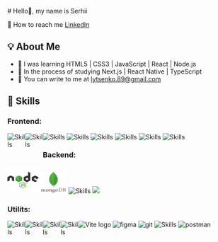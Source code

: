 <p align="left">#  Hello👋, my name is Serhii</p>
 
 📲 How to reach me [LinkedIn](www.linkedin.com/in/sergey-lutsenko)

## 💡 About Me

- 📝 I was learning HTML5 | CSS3 | JavaScript | React | Node.js
- 📑 In the process of studying Next.js | React Native | TypeScript
- 📩 You can write to me at lytsenko.89@gmail.com


## 🔨 Skills

### **Frontend**:

<p align="left"><img src="https://cdn.jsdelivr.net/gh/devicons/devicon/icons/react/react-original.svg" alt="Skills" width="40" height="40"/>  
<img src="https://cdn.jsdelivr.net/gh/devicons/devicon/icons/redux/redux-original.svg" alt="Skills" width="40" height="40"/> 
<img src="https://cdn.jsdelivr.net/gh/devicons/devicon/icons/html5/html5-original.svg" alt="Skills" width="40" height="40"/>  
<img src="https://cdn.jsdelivr.net/gh/devicons/devicon/icons/css3/css3-original.svg" alt="Skills" width="40" height="40"/>  
<img src="https://cdn.jsdelivr.net/gh/devicons/devicon/icons/javascript/javascript-original.svg" alt="Skills" width="40" height="40"/>  
<img src="https://www.vectorlogo.zone/logos/tailwindcss/tailwindcss-icon.svg" alt="Skills" width="40" height="40"/>
<img src="https://cdn.jsdelivr.net/gh/devicons/devicon/icons/typescript/typescript-original.svg" alt="Skills" align="left" width="40" height="40"/>
<img src="https://cdn.jsdelivr.net/gh/devicons/devicon/icons/webpack/webpack-original.svg" alt="Skills" align="left" width="40" height="40"/></p>

### **Backend**:

<p align="left"><img src="https://raw.githubusercontent.com/devicons/devicon/master/icons/nodejs/nodejs-original-wordmark.svg" alt="nodejs" width="70" height="60"/>
<img src="https://raw.githubusercontent.com/devicons/devicon/master/icons/mongodb/mongodb-original-wordmark.svg" alt="mongodb" width="60" height="50"/>
  <img src="https://cdn.jsdelivr.net/gh/devicons/devicon/icons/firebase/firebase-plain.svg" alt="Skills"  width="40" height="60"/>
<img src="https://raw.githubusercontent.com/swagger-api/swagger.io/wordpress/images/assets/SW-logo-clr.png" height="50">

 

### **Utilits**:

<p align="left" ><img width="40" src="https://vitejs.dev/logo.svg" alt="Vite logo">
<img src="https://www.vectorlogo.zone/logos/figma/figma-icon.svg" alt="figma"  width="40" height="40"/>
<img src="https://www.vectorlogo.zone/logos/git-scm/git-scm-icon.svg" alt="git"  width="40" height="40"/>
  <img src="https://cdn.jsdelivr.net/gh/devicons/devicon/icons/github/github-original.svg" alt="Skills" width="40" height="40"/>
<img src="https://www.vectorlogo.zone/logos/getpostman/getpostman-icon.svg"  alt="postman" width="40" height="40"/>
<img src="https://cdn.jsdelivr.net/gh/devicons/devicon/icons/vscode/vscode-original.svg" alt="Skills" align="left" width="40" height="40"/>  
<img src="https://cdn.jsdelivr.net/gh/devicons/devicon/icons/trello/trello-plain.svg" alt="Skills" align="left" width="40" height="40"/>
<img src="https://cdn.jsdelivr.net/gh/devicons/devicon/icons/canva/canva-original.svg" alt="Skills" align="left" width="40" height="40"/>  
<img src="https://cdn.jsdelivr.net/gh/devicons/devicon/icons/slack/slack-original.svg" alt="Skills" align="left" width="40" height="40"/> </p>

<br><br><br>

